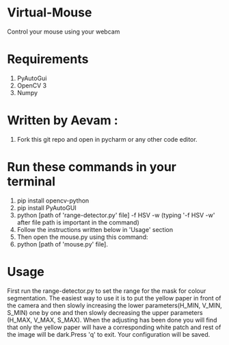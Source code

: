 # Virtual-Mouse
Control your mouse using your webcam

# Requirements
1. PyAutoGui<br>
2. OpenCV 3<br>
3. Numpy<br>

# Written by Aevam :
1. Fork this git repo and open in pycharm or any other code editor.
# Run these commands in your terminal
1. pip install opencv-python<br>
2. pip install PyAutoGUI<br>
3. python [path of 'range-detector.py' file] -f HSV -w (typing '-f HSV -w' after file path is important in the command)<br>
4. Follow the instructions written below in 'Usage' section<br>
5. Then open the mouse.py using this command:
6. python [path of 'mouse.py' file].


# Usage
First run the range-detector.py to set the range for the mask for colour segmentation. The easiest way to use it is to put the yellow paper in front of the camera and then slowly increasing the lower parameters(H_MIN, V_MIN, S_MIN) one by one and then slowly decreasing the upper parameters (H_MAX, V_MAX, S_MAX). When the adjusting has been done you will find that only the yellow paper will have a corresponding white patch and rest of the image will be dark.Press 'q' to exit. Your configuration will be saved.

